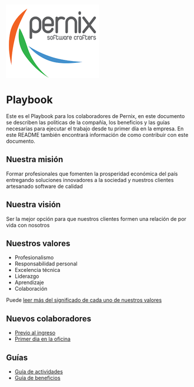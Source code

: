 ![Pernix](assets/images/logo.png "Pernix logo")

# Playbook

Este es el Playbook para los colaboradores de Pernix, en este documento se describen las politicas de la compañía, los beneficios y las guías necesarias para ejecutar el trabajo desde tu primer día en la empresa. En este README también encontrará información de como contribuir con este documento.

## Nuestra misión
Formar profesionales que fomenten la prosperidad económica del país entregando soluciones innovadores a la sociedad y nuestros clientes artesanado software de calidad

## Nuestra visión
Ser la mejor opción para que nuestros clientes formen una relación de por vida con nosotros

## Nuestros valores
* Profesionalismo
* Responsabilidad personal
* Excelencia técnica
* Liderazgo
* Aprendizaje
* Colaboración

Puede [leer más del significado de cada uno de nuestros valores](/)

## Nuevos colaboradores
* [Previo al ingreso](recruiting/before_onboarding.md)
* [Primer dia en la oficina](recruiting/onboarding.md)


## Guías
* [Guía de actividades](guides/activities.md)
* [Guía de beneficios](guides/benefits.md)
